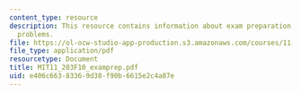 ```yaml
---
content_type: resource
description: This resource contains information about exam preparation multiple choice
  problems.
file: https://ol-ocw-studio-app-production.s3.amazonaws.com/courses/11-203-microeconomics-fall-2010/e406c66383369d38f90b6615e2c4a87e_MIT11_203F10_examprep.pdf
file_type: application/pdf
resourcetype: Document
title: MIT11_203F10_examprep.pdf
uid: e406c663-8336-9d38-f90b-6615e2c4a87e
---
```

